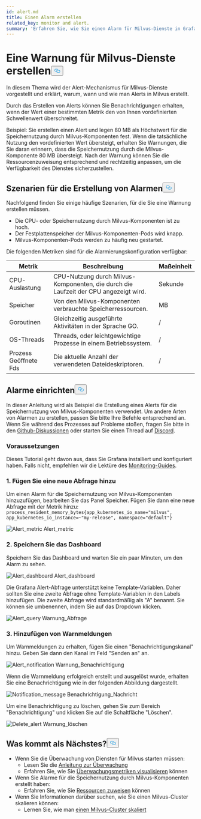 ```yaml
---
id: alert.md
title: Einen Alarm erstellen
related_key: monitor and alert.
summary: 'Erfahren Sie, wie Sie einen Alarm für Milvus-Dienste in Grafana erstellen.'
---
```

<h1 id="Create-an-Alert-for-Milvus-Services" class="common-anchor-header">Eine Warnung für Milvus-Dienste erstellen<button data-href="#Create-an-Alert-for-Milvus-Services" class="anchor-icon" translate="no">
      <svg translate="no"
        aria-hidden="true"
        focusable="false"
        height="20"
        version="1.1"
        viewBox="0 0 16 16"
        width="16"
      >
        <path
          fill="#0092E4"
          fill-rule="evenodd"
          d="M4 9h1v1H4c-1.5 0-3-1.69-3-3.5S2.55 3 4 3h4c1.45 0 3 1.69 3 3.5 0 1.41-.91 2.72-2 3.25V8.59c.58-.45 1-1.27 1-2.09C10 5.22 8.98 4 8 4H4c-.98 0-2 1.22-2 2.5S3 9 4 9zm9-3h-1v1h1c1 0 2 1.22 2 2.5S13.98 12 13 12H9c-.98 0-2-1.22-2-2.5 0-.83.42-1.64 1-2.09V6.25c-1.09.53-2 1.84-2 3.25C6 11.31 7.55 13 9 13h4c1.45 0 3-1.69 3-3.5S14.5 6 13 6z"
        ></path>
      </svg>
    </button></h1><p>In diesem Thema wird der Alert-Mechanismus für Milvus-Dienste vorgestellt und erklärt, warum, wann und wie man Alerts in Milvus erstellt.</p>
<p>Durch das Erstellen von Alerts können Sie Benachrichtigungen erhalten, wenn der Wert einer bestimmten Metrik den von Ihnen vordefinierten Schwellenwert überschreitet.</p>
<p>Beispiel: Sie erstellen einen Alert und legen 80 MB als Höchstwert für die Speichernutzung durch Milvus-Komponenten fest. Wenn die tatsächliche Nutzung den vordefinierten Wert übersteigt, erhalten Sie Warnungen, die Sie daran erinnern, dass die Speichernutzung durch die Milvus-Komponente 80 MB übersteigt. Nach der Warnung können Sie die Ressourcenzuweisung entsprechend und rechtzeitig anpassen, um die Verfügbarkeit des Dienstes sicherzustellen.</p>
<h2 id="Scenarios-for-creating-alerts" class="common-anchor-header">Szenarien für die Erstellung von Alarmen<button data-href="#Scenarios-for-creating-alerts" class="anchor-icon" translate="no">
      <svg translate="no"
        aria-hidden="true"
        focusable="false"
        height="20"
        version="1.1"
        viewBox="0 0 16 16"
        width="16"
      >
        <path
          fill="#0092E4"
          fill-rule="evenodd"
          d="M4 9h1v1H4c-1.5 0-3-1.69-3-3.5S2.55 3 4 3h4c1.45 0 3 1.69 3 3.5 0 1.41-.91 2.72-2 3.25V8.59c.58-.45 1-1.27 1-2.09C10 5.22 8.98 4 8 4H4c-.98 0-2 1.22-2 2.5S3 9 4 9zm9-3h-1v1h1c1 0 2 1.22 2 2.5S13.98 12 13 12H9c-.98 0-2-1.22-2-2.5 0-.83.42-1.64 1-2.09V6.25c-1.09.53-2 1.84-2 3.25C6 11.31 7.55 13 9 13h4c1.45 0 3-1.69 3-3.5S14.5 6 13 6z"
        ></path>
      </svg>
    </button></h2><p>Nachfolgend finden Sie einige häufige Szenarien, für die Sie eine Warnung erstellen müssen.</p>
<ul>
<li>Die CPU- oder Speichernutzung durch Milvus-Komponenten ist zu hoch.</li>
<li>Der Festplattenspeicher der Milvus-Komponenten-Pods wird knapp.</li>
<li>Milvus-Komponenten-Pods werden zu häufig neu gestartet.</li>
</ul>
<p>Die folgenden Metriken sind für die Alarmierungskonfiguration verfügbar:</p>
<table>
<thead>
<tr><th>Metrik</th><th>Beschreibung</th><th>Maßeinheit</th></tr>
</thead>
<tbody>
<tr><td>CPU-Auslastung</td><td>CPU-Nutzung durch Milvus-Komponenten, die durch die Laufzeit der CPU angezeigt wird.</td><td>Sekunde</td></tr>
<tr><td>Speicher</td><td>Von den Milvus-Komponenten verbrauchte Speicherressourcen.</td><td>MB</td></tr>
<tr><td>Goroutinen</td><td>Gleichzeitig ausgeführte Aktivitäten in der Sprache GO.</td><td>/</td></tr>
<tr><td>OS-Threads</td><td>Threads, oder leichtgewichtige Prozesse in einem Betriebssystem.</td><td>/</td></tr>
<tr><td>Prozess Geöffnete Fds</td><td>Die aktuelle Anzahl der verwendeten Dateideskriptoren.</td><td>/</td></tr>
</tbody>
</table>
<h2 id="Set-up-alerts" class="common-anchor-header">Alarme einrichten<button data-href="#Set-up-alerts" class="anchor-icon" translate="no">
      <svg translate="no"
        aria-hidden="true"
        focusable="false"
        height="20"
        version="1.1"
        viewBox="0 0 16 16"
        width="16"
      >
        <path
          fill="#0092E4"
          fill-rule="evenodd"
          d="M4 9h1v1H4c-1.5 0-3-1.69-3-3.5S2.55 3 4 3h4c1.45 0 3 1.69 3 3.5 0 1.41-.91 2.72-2 3.25V8.59c.58-.45 1-1.27 1-2.09C10 5.22 8.98 4 8 4H4c-.98 0-2 1.22-2 2.5S3 9 4 9zm9-3h-1v1h1c1 0 2 1.22 2 2.5S13.98 12 13 12H9c-.98 0-2-1.22-2-2.5 0-.83.42-1.64 1-2.09V6.25c-1.09.53-2 1.84-2 3.25C6 11.31 7.55 13 9 13h4c1.45 0 3-1.69 3-3.5S14.5 6 13 6z"
        ></path>
      </svg>
    </button></h2><p>In dieser Anleitung wird als Beispiel die Erstellung eines Alerts für die Speichernutzung von Milvus-Komponenten verwendet. Um andere Arten von Alarmen zu erstellen, passen Sie bitte Ihre Befehle entsprechend an. Wenn Sie während des Prozesses auf Probleme stoßen, fragen Sie bitte in den <a href="https://github.com/milvus-io/milvus/discussions">Github-Diskussionen</a> oder starten Sie einen Thread auf <a href="https://discord.com/invite/8uyFbECzPX">Discord</a>.</p>
<h3 id="Prerequisites" class="common-anchor-header">Voraussetzungen</h3><p>Dieses Tutorial geht davon aus, dass Sie Grafana installiert und konfiguriert haben. Falls nicht, empfehlen wir die Lektüre des <a href="/docs/de/monitor.md">Monitoring-Guides</a>.</p>
<h3 id="1-Add-a-new-query" class="common-anchor-header">1. Fügen Sie eine neue Abfrage hinzu</h3><p>Um einen Alarm für die Speichernutzung von Milvus-Komponenten hinzuzufügen, bearbeiten Sie das Panel Speicher. Fügen Sie dann eine neue Abfrage mit der Metrik hinzu: <code translate="no">process_resident_memory_bytes{app_kubernetes_io_name=&quot;milvus&quot;, app_kubernetes_io_instance=~&quot;my-release&quot;, namespace=&quot;default&quot;}</code></p>
<p>
  
   <span class="img-wrapper"> <img translate="no" src="/docs/v2.4.x/assets/alert_metric.png" alt="Alert_metric" class="doc-image" id="alert_metric" />
   </span> <span class="img-wrapper"> <span>Alert_metric</span> </span></p>
<h3 id="2-Save-the-dashboard" class="common-anchor-header">2. Speichern Sie das Dashboard</h3><p>Speichern Sie das Dashboard und warten Sie ein paar Minuten, um den Alarm zu sehen.</p>
<p>
  
   <span class="img-wrapper"> <img translate="no" src="/docs/v2.4.x/assets/alert_dashboard.png" alt="Alert_dashboard" class="doc-image" id="alert_dashboard" />
   </span> <span class="img-wrapper"> <span>Alert_dashboard</span> </span></p>
<p>Die Grafana Alert-Abfrage unterstützt keine Template-Variablen. Daher sollten Sie eine zweite Abfrage ohne Template-Variablen in den Labels hinzufügen. Die zweite Abfrage wird standardmäßig als "A" benannt. Sie können sie umbenennen, indem Sie auf das Dropdown klicken.</p>
<p>
  
   <span class="img-wrapper"> <img translate="no" src="/docs/v2.4.x/assets/alert_query.png" alt="Alert_query" class="doc-image" id="alert_query" />
   </span> <span class="img-wrapper"> <span>Warnung_Abfrage</span> </span></p>
<h3 id="3-Add-alert-notifications" class="common-anchor-header">3. Hinzufügen von Warnmeldungen</h3><p>Um Warnmeldungen zu erhalten, fügen Sie einen &quot;Benachrichtigungskanal&quot; hinzu. Geben Sie dann den Kanal im Feld &quot;Senden an&quot; an.</p>
<p>
  
   <span class="img-wrapper"> <img translate="no" src="/docs/v2.4.x/assets/alert_notification.png" alt="Alert_notification" class="doc-image" id="alert_notification" />
   </span> <span class="img-wrapper"> <span>Warnung_Benachrichtigung</span> </span></p>
<p>Wenn die Warnmeldung erfolgreich erstellt und ausgelöst wurde, erhalten Sie eine Benachrichtigung wie in der folgenden Abbildung dargestellt.</p>
<p>
  
   <span class="img-wrapper"> <img translate="no" src="/docs/v2.4.x/assets/notification_message.png" alt="Notification_message" class="doc-image" id="notification_message" />
   </span> <span class="img-wrapper"> <span>Benachrichtigung_Nachricht</span> </span></p>
<p>Um eine Benachrichtigung zu löschen, gehen Sie zum Bereich "Benachrichtigung" und klicken Sie auf die Schaltfläche "Löschen".</p>
<p>
  
   <span class="img-wrapper"> <img translate="no" src="/docs/v2.4.x/assets/delete_alert.png" alt="Delete_alert" class="doc-image" id="delete_alert" />
   </span> <span class="img-wrapper"> <span>Warnung_löschen</span> </span></p>
<h2 id="Whats-next" class="common-anchor-header">Was kommt als Nächstes?<button data-href="#Whats-next" class="anchor-icon" translate="no">
      <svg translate="no"
        aria-hidden="true"
        focusable="false"
        height="20"
        version="1.1"
        viewBox="0 0 16 16"
        width="16"
      >
        <path
          fill="#0092E4"
          fill-rule="evenodd"
          d="M4 9h1v1H4c-1.5 0-3-1.69-3-3.5S2.55 3 4 3h4c1.45 0 3 1.69 3 3.5 0 1.41-.91 2.72-2 3.25V8.59c.58-.45 1-1.27 1-2.09C10 5.22 8.98 4 8 4H4c-.98 0-2 1.22-2 2.5S3 9 4 9zm9-3h-1v1h1c1 0 2 1.22 2 2.5S13.98 12 13 12H9c-.98 0-2-1.22-2-2.5 0-.83.42-1.64 1-2.09V6.25c-1.09.53-2 1.84-2 3.25C6 11.31 7.55 13 9 13h4c1.45 0 3-1.69 3-3.5S14.5 6 13 6z"
        ></path>
      </svg>
    </button></h2><ul>
<li>Wenn Sie die Überwachung von Diensten für Milvus starten müssen:<ul>
<li>Lesen Sie die <a href="/docs/de/monitor.md">Anleitung zur Überwachung</a></li>
<li>Erfahren Sie, wie Sie <a href="/docs/de/visualize.md">Überwachungsmetriken visualisieren</a> können</li>
</ul></li>
<li>Wenn Sie Alarme für die Speichernutzung durch Milvus-Komponenten erstellt haben:<ul>
<li>Erfahren Sie, wie Sie <a href="/docs/de/allocate.md#standalone">Ressourcen zuweisen</a> können</li>
</ul></li>
<li>Wenn Sie Informationen darüber suchen, wie Sie einen Milvus-Cluster skalieren können:<ul>
<li>Lernen Sie, wie man <a href="/docs/de/scaleout.md">einen Milvus-Cluster skaliert</a></li>
</ul></li>
</ul>
